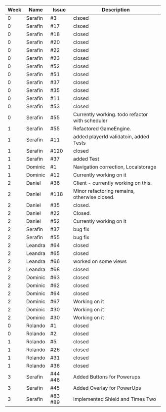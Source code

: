 | Week | Name     | Issue | Description                                     |
|------|----------|-------|-------------------------------------------------|
| 0    | Serafin  | #3    | clsoed                                          |
| 0    | Serafin  | #17   | clsoed                                          |
| 0    | Serafin  | #18   | closed                                          |
| 0    | Serafin  | #20   | closed                                          |
| 0    | Serafin  | #22   | closed                                          |
| 0    | Serafin  | #23   | closed                                          |
| 0    | Serafin  | #52   | closed                                          |
| 0    | Serafin  | #51   | closed                                          |
| 0    | Serafin  | #37   | closed                                          |
| 0    | Serafin  | #35   | closed                                          |
| 0    | Serafin  | #11   | closed                                          |
| 0    | Serafin  | #53   | closed                                          |
| 0    | Serafin  | #55   | Currently working. todo refactor with scheduler |
| 1    | Serafin  | #55   | Refactored GameEngine.                          |
| 1    | Serafin  | #11   | added playerId validatoin, added Tests          |
| 1    | Serafin  | #120  | closed                                          |
| 1    | Serafin  | #37   | added Test                                      |
| 1    | Dominic  | #1    | Navigation correction, Localstorage             |
| 1    | Dominic  | #12   | Currently working on it                         |
| 2    | Daniel   | #36   | Client - currently working on this.             |
| 2    | Daniel   | #118  | Minor refactoring remains, otherwise closed.    |
| 2    | Daniel   | #35   | closed.                                         |
| 2    | Daniel   | #22   | Closed.                                         |
| 2    | Daniel   | #52   | Currently working on it                         |
|2|Serafin| #37| bug fix|
|2|Serafin| #55| bug fix|
| 2    | Leandra  | #64   | closed                                          |
| 2    | Leandra  | #65   | closed                                          |
| 2    | Leandra  | #66   | worked on some views                            |
| 2    | Leandra  | #68   | closed                                          |
| 2    | Dominic  | #63   | closed                                          |
| 2    | Dominic  | #62   | closed                                          |
| 2    | Dominic  | #64   | closed                                          |
| 2    | Dominic  | #67   | Working on it                                   |
| 2    | Dominic  | #30   | Working on it                                   |
| 2    | Dominic  | #30   | Working on it                                   |
| 0    | Rolando  | #1    | closed                                          |
| 0    | Rolando  | #2    | closed                                          |
| 1    | Rolando  | #5    | closed                                          |
| 1    | Rolando  | #26   | closed                                          |
| 1    | Rolando  | #31   | closed                                          |
| 1    | Rolando  | #36   | closed                                          |
|3|Serafin|#44 #46|Added Buttons for Powerups|
|3|Serafin|#45|Added Overlay for PowerUps|
|3|Serafin|#83 #89|Implemented Shield and Times Two|

